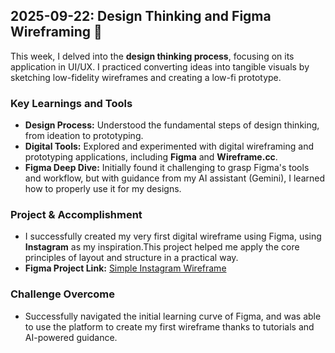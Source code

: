 ## 2025-09-22: Design Thinking and Figma Wireframing 🎨

This week, I delved into the **design thinking process**, focusing on its application in UI/UX. I practiced converting ideas into tangible visuals by sketching low-fidelity wireframes and creating a low-fi prototype.

### Key Learnings and Tools

* **Design Process:** Understood the fundamental steps of design thinking, from ideation to prototyping.
* **Digital Tools:** Explored and experimented with digital wireframing and prototyping applications, including **Figma** and **Wireframe.cc**.
* **Figma Deep Dive:** Initially found it challenging to grasp Figma's tools and workflow, but with guidance from my AI assistant (Gemini), I learned how to properly use it for my designs.

### Project & Accomplishment

* I successfully created my very first digital wireframe using Figma, using **Instagram** as my inspiration.This project helped me apply the core principles of layout and structure in a practical way.
* **Figma Project Link:** [Simple Instagram Wireframe](https://www.figma.com/design/kVdgNRIj6v9gupuMOpuliJ/App-practice?node-id=0-1&t=oDsJBH4XQFZnubLY-1)

### Challenge Overcome

* Successfully navigated the initial learning curve of Figma, and was able to use the platform to create my first wireframe thanks to tutorials and AI-powered guidance.